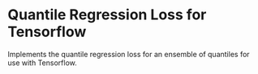 # Quantile Regression Loss for Tensorflow

Implements the quantile regression loss for an ensemble of quantiles for use
with Tensorflow.
